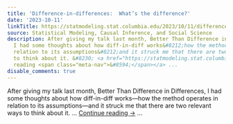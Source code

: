 ```yaml
---
title: 'Difference-in-differences:  What’s the difference?'
date: '2023-10-11'
linkTitle: https://statmodeling.stat.columbia.edu/2023/10/11/difference-in-differences-whats-the-difference/
source: Statistical Modeling, Causal Inference, and Social Science
description: After giving my talk last month, Better Than Difference in Differences,
  I had some thoughts about how diff-in-diff works&#8212;how the method operates in
  relation to its assumptions&#8212;and it struck me that there are two relevant ways
  to think about it. &#8230; <a href="https://statmodeling.stat.columbia.edu/2023/10/11/difference-in-differences-whats-the-difference/">Continue
  reading <span class="meta-nav">&#8594;</span></a> ...
disable_comments: true
---
```

After giving my talk last month, Better Than Difference in Differences, I had some thoughts about how diff-in-diff works&#8212;how the method operates in relation to its assumptions&#8212;and it struck me that there are two relevant ways to think about it. &#8230; <a href="https://statmodeling.stat.columbia.edu/2023/10/11/difference-in-differences-whats-the-difference/">Continue reading <span class="meta-nav">&#8594;</span></a> ...
